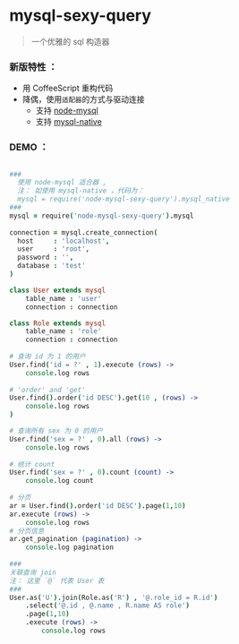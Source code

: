 mysql-sexy-query
====================
>  一个优雅的 sql 构造器 


### 新版特性 ：

 * 用 CoffeeScript 重构代码
 * 降偶，使用`适配器`的方式与驱动连接
   * 支持 [node-mysql](https://github.com/felixge/node-mysql)
   * 支持 [mysql-native](https://github.com/sidorares/nodejs-mysql-native)
   
   
### DEMO ：
``` CoffeeScript

### 
  使用 node-mysql 适合器 ,
  注： 如使用 mysql-native ，代码为：
  mysql = require('node-mysql-sexy-query').mysql_native
###
mysql = require('node-mysql-sexy-query').mysql
    
connection = mysql.create_connection(
  host     : 'localhost',
  user     : 'root',
  password : '',
  database : 'test'
)

class User extends mysql
    table_name : 'user'
    connection : connection

class Role extends mysql
    table_name : 'role'
    connection : connection
    
# 查询 id 为 1 的用户
User.find('id = ?' , 1).execute (rows) ->
    console.log rows
    
# 'order' and 'get'
User.find().order('id DESC').get(10 , (rows) ->
    console.log rows
) 

# 查询所有 sex 为 0 的用户
User.find('sex = ?' , 0).all (rows) ->
    console.log rows 
    
# 统计 count
User.find('sex = ?' , 0).count (count) ->
    console.log count
    
# 分页
ar = User.find().order('id DESC').page(1,10) 
ar.execute (rows) ->
    console.log rows
# 分页信息
ar.get_pagination (pagination) ->
    console.log pagination 
    
### 
关联查询 join
注： 这里 `@` 代表 User 表 
###
User.as('U').join(Role.as('R') , '@.role_id = R.id')
    .select('@.id , @.name , R.name AS role')
    .page(1,10)
    .execute (rows) ->
        console.log rows
    
```